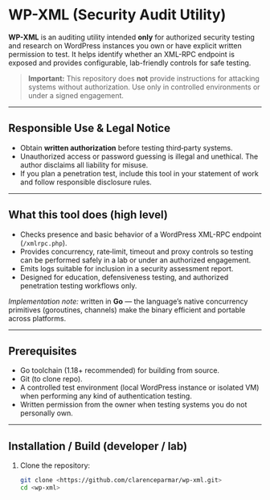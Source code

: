 # WP-XML (Security Audit Utility)

**WP-XML** is an auditing utility intended **only** for authorized security testing and research on WordPress instances you own or have explicit written permission to test. It helps identify whether an XML-RPC endpoint is exposed and provides configurable, lab-friendly controls for safe testing.

> **Important:** This repository does **not** provide instructions for attacking systems without authorization. Use only in controlled environments or under a signed engagement.

---

## Responsible Use & Legal Notice

- Obtain **written authorization** before testing third‑party systems.  
- Unauthorized access or password guessing is illegal and unethical. The author disclaims all liability for misuse.  
- If you plan a penetration test, include this tool in your statement of work and follow responsible disclosure rules.

---

## What this tool does (high level)

- Checks presence and basic behavior of a WordPress XML-RPC endpoint (`/xmlrpc.php`).  
- Provides concurrency, rate‑limit, timeout and proxy controls so testing can be performed safely in a lab or under an authorized engagement.  
- Emits logs suitable for inclusion in a security assessment report.  
- Designed for education, defensiveness testing, and authorized penetration testing workflows only.

*Implementation note:* written in **Go** — the language’s native concurrency primitives (goroutines, channels) make the binary efficient and portable across platforms.

---

## Prerequisites

- Go toolchain (1.18+ recommended) for building from source.  
- Git (to clone repo).  
- A controlled test environment (local WordPress instance or isolated VM) when performing any kind of authentication testing.  
- Written permission from the owner when testing systems you do not personally own.

---

## Installation / Build (developer / lab)

1. Clone the repository:
   ```bash
   git clone <https://github.com/clarenceparmar/wp-xml.git>
   cd <wp-xml>
